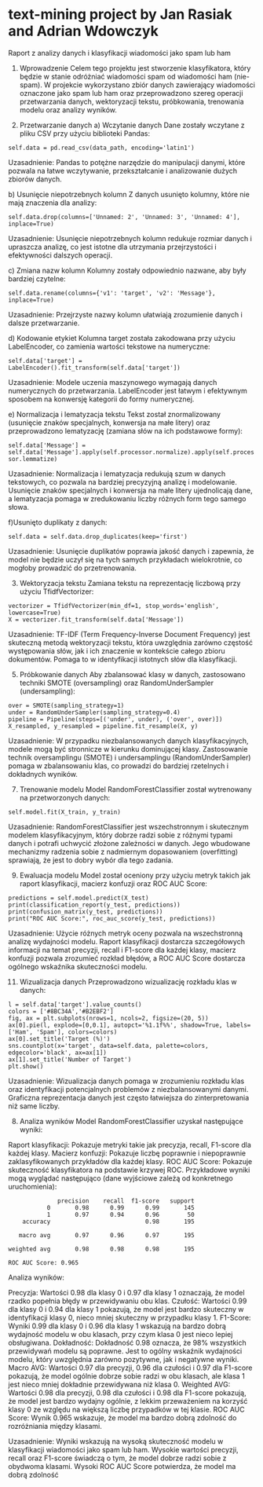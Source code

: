 # text-mining project by Jan Rasiak and Adrian Wdowczyk

Raport z analizy danych i klasyfikacji wiadomości jako spam lub ham
1. Wprowadzenie
Celem tego projektu jest stworzenie klasyfikatora, który będzie w stanie odróżniać wiadomości spam od wiadomości ham (nie-spam). W projekcie wykorzystano zbiór danych zawierający wiadomości oznaczone jako spam lub ham oraz przeprowadzono szereg operacji przetwarzania danych, wektoryzacji tekstu, próbkowania, trenowania modelu oraz analizy wyników.

2. Przetwarzanie danych
a) Wczytanie danych
Dane zostały wczytane z pliku CSV przy użyciu biblioteki Pandas:

```self.data = pd.read_csv(data_path, encoding='latin1')```

Uzasadnienie: Pandas to potężne narzędzie do manipulacji danymi, które pozwala na łatwe wczytywanie, przekształcanie i analizowanie dużych zbiorów danych.

b) Usunięcie niepotrzebnych kolumn
Z danych usunięto kolumny, które nie mają znaczenia dla analizy:
 
```self.data.drop(columns=['Unnamed: 2', 'Unnamed: 3', 'Unnamed: 4'], inplace=True)```

Uzasadnienie: Usunięcie niepotrzebnych kolumn redukuje rozmiar danych i upraszcza analizę, co jest istotne dla utrzymania przejrzystości i efektywności dalszych operacji.

c) Zmiana nazw kolumn
Kolumny zostały odpowiednio nazwane, aby były bardziej czytelne:

```self.data.rename(columns={'v1': 'target', 'v2': 'Message'}, inplace=True)```

Uzasadnienie: Przejrzyste nazwy kolumn ułatwiają zrozumienie danych i dalsze przetwarzanie.

d) Kodowanie etykiet
Kolumna target została zakodowana przy użyciu LabelEncoder, co zamienia wartości tekstowe na numeryczne:

```self.data['target'] = LabelEncoder().fit_transform(self.data['target'])```

Uzasadnienie: Modele uczenia maszynowego wymagają danych numerycznych do przetwarzania. LabelEncoder jest łatwym i efektywnym sposobem na konwersję kategorii do formy numerycznej.

e) Normalizacja i lematyzacja tekstu
Tekst został znormalizowany (usunięcie znaków specjalnych, konwersja na małe litery) oraz przeprowadzono lematyzację (zamiana słów na ich podstawowe formy):

```self.data['Message'] = self.data['Message'].apply(self.processor.normalize).apply(self.processor.lemmatize)```

Uzasadnienie: Normalizacja i lematyzacja redukują szum w danych tekstowych, co pozwala na bardziej precyzyjną analizę i modelowanie. Usunięcie znaków specjalnych i konwersja na małe litery ujednolicają dane, a lematyzacja pomaga w zredukowaniu liczby różnych form tego samego słowa.

f)Usunięto duplikaty z danych:

```self.data = self.data.drop_duplicates(keep='first')```

Uzasadnienie: Usunięcie duplikatów poprawia jakość danych i zapewnia, że model nie będzie uczył się na tych samych przykładach wielokrotnie, co mogłoby prowadzić do przetrenowania.

3. Wektoryzacja tekstu
Zamiana tekstu na reprezentację liczbową przy użyciu TfidfVectorizer:

```
vectorizer = TfidfVectorizer(min_df=1, stop_words='english', lowercase=True)
X = vectorizer.fit_transform(self.data['Message'])
```

Uzasadnienie: TF-IDF (Term Frequency-Inverse Document Frequency) jest skuteczną metodą wektoryzacji tekstu, która uwzględnia zarówno częstość występowania słów, jak i ich znaczenie w kontekście całego zbioru dokumentów. Pomaga to w identyfikacji istotnych słów dla klasyfikacji.

5. Próbkowanie danych
Aby zbalansować klasy w danych, zastosowano techniki SMOTE (oversampling) oraz RandomUnderSampler (undersampling):

```
over = SMOTE(sampling_strategy=1)
under = RandomUnderSampler(sampling_strategy=0.4)
pipeline = Pipeline(steps=[('under', under), ('over', over)])
X_resampled, y_resampled = pipeline.fit_resample(X, y)
```

Uzasadnienie: W przypadku niezbalansowanych danych klasyfikacyjnych, modele mogą być stronnicze w kierunku dominującej klasy. Zastosowanie technik oversamplingu (SMOTE) i undersamplingu (RandomUnderSampler) pomaga w zbalansowaniu klas, co prowadzi do bardziej rzetelnych i dokładnych wyników.

7. Trenowanie modelu
Model RandomForestClassifier został wytrenowany na przetworzonych danych:

```self.model.fit(X_train, y_train)```

Uzasadnienie: RandomForestClassifier jest wszechstronnym i skutecznym modelem klasyfikacyjnym, który dobrze radzi sobie z różnymi typami danych i potrafi uchwycić złożone zależności w danych. Jego wbudowane mechanizmy radzenia sobie z nadmiernym dopasowaniem (overfitting) sprawiają, że jest to dobry wybór dla tego zadania.

9. Ewaluacja modelu
Model został oceniony przy użyciu metryk takich jak raport klasyfikacji, macierz konfuzji oraz ROC AUC Score:

```
predictions = self.model.predict(X_test)
print(classification_report(y_test, predictions))
print(confusion_matrix(y_test, predictions))
print("ROC AUC Score:", roc_auc_score(y_test, predictions))
```

Uzasadnienie: Użycie różnych metryk oceny pozwala na wszechstronną analizę wydajności modelu. Raport klasyfikacji dostarcza szczegółowych informacji na temat precyzji, recall i F1-score dla każdej klasy, macierz konfuzji pozwala zrozumieć rozkład błędów, a ROC AUC Score dostarcza ogólnego wskaźnika skuteczności modelu.

11. Wizualizacja danych
Przeprowadzono wizualizację rozkładu klas w danych:

```
l = self.data['target'].value_counts()
colors = ['#8BC34A','#B2EBF2']
fig, ax = plt.subplots(nrows=1, ncols=2, figsize=(20, 5))
ax[0].pie(l, explode=[0,0.1], autopct='%1.1f%%', shadow=True, labels=['Ham', 'Spam'], colors=colors)
ax[0].set_title('Target (%)')
sns.countplot(x='target', data=self.data, palette=colors, edgecolor='black', ax=ax[1])
ax[1].set_title('Number of Target')
plt.show()
```

Uzasadnienie: Wizualizacja danych pomaga w zrozumieniu rozkładu klas oraz identyfikacji potencjalnych problemów z niezbalansowanymi danymi. Graficzna reprezentacja danych jest często łatwiejsza do zinterpretowania niż same liczby.

8. Analiza wyników
Model RandomForestClassifier uzyskał następujące wyniki:

Raport klasyfikacji: Pokazuje metryki takie jak precyzja, recall, F1-score dla każdej klasy.
Macierz konfuzji: Pokazuje liczbę poprawnie i niepoprawnie zaklasyfikowanych przykładów dla każdej klasy.
ROC AUC Score: Pokazuje skuteczność klasyfikatora na podstawie krzywej ROC.
Przykładowe wyniki mogą wyglądać następująco (dane wyjściowe zależą od konkretnego uruchomienia):

```
              precision    recall  f1-score   support
           0       0.98      0.99      0.99       145
           1       0.97      0.94      0.96        50
    accuracy                           0.98       195
    
   macro avg       0.97      0.96      0.97       195
   
weighted avg       0.98      0.98      0.98       195

ROC AUC Score: 0.965
```

Analiza wyników: 

Precyzja: Wartości 0.98 dla klasy 0 i 0.97 dla klasy 1 oznaczają, że model rzadko popełnia błędy w przewidywaniu obu klas.
Czułość: Wartości 0.99 dla klasy 0 i 0.94 dla klasy 1 pokazują, że model jest bardzo skuteczny w identyfikacji klasy 0, nieco mniej skuteczny w przypadku klasy 1.
F1-Score: Wyniki 0.99 dla klasy 0 i 0.96 dla klasy 1 wskazują na bardzo dobrą wydajność modelu w obu klasach, przy czym klasa 0 jest nieco lepiej obsługiwana.
Dokładność: Dokładność 0.98 oznacza, że 98% wszystkich przewidywań modelu są poprawne. Jest to ogólny wskaźnik wydajności modelu, który uwzględnia zarówno pozytywne, jak i negatywne wyniki.
Macro AVG: Wartości 0.97 dla precyzji, 0.96 dla czułości i 0.97 dla F1-score pokazują, że model ogólnie dobrze sobie radzi w obu klasach, ale klasa 1 jest nieco mniej dokładnie przewidywana niż klasa 0.
Weighted AVG: Wartości 0.98 dla precyzji, 0.98 dla czułości i 0.98 dla F1-score pokazują, że model jest bardzo wydajny ogólnie, z lekkim przeważeniem na korzyść klasy 0 ze względu na większą liczbę przypadków w tej klasie.
ROC AUC Score: Wynik 0.965 wskazuje, że model ma bardzo dobrą zdolność do rozróżniania między klasami.

Uzasadnienie: Wyniki wskazują na wysoką skuteczność modelu w klasyfikacji wiadomości jako spam lub ham. Wysokie wartości precyzji, recall oraz F1-score świadczą o tym, że model dobrze radzi sobie z obydwoma klasami. Wysoki ROC AUC Score potwierdza, że model ma dobrą zdolność

